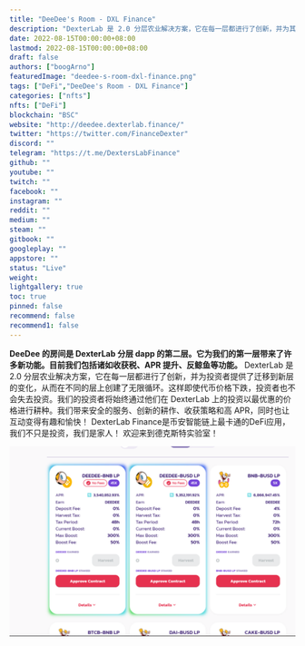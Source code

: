 ```yaml
---
title: "DeeDee's Room - DXL Finance"
description: "DexterLab 是 2.0 分层农业解决方案，它在每一层都进行了创新，并为其投资者提供了迁移到下一层的机会。"
date: 2022-08-15T00:00:00+08:00
lastmod: 2022-08-15T00:00:00+08:00
draft: false
authors: ["boogArno"]
featuredImage: "deedee-s-room-dxl-finance.png"
tags: ["DeFi","DeeDee's Room - DXL Finance"]
categories: ["nfts"]
nfts: ["DeFi"]
blockchain: "BSC"
website: "http://deedee.dexterlab.finance/"
twitter: "https://twitter.com/FinanceDexter"
discord: ""
telegram: "https://t.me/DextersLabFinance"
github: ""
youtube: ""
twitch: ""
facebook: ""
instagram: ""
reddit: ""
medium: ""
steam: ""
gitbook: ""
googleplay: ""
appstore: ""
status: "Live"
weight: 
lightgallery: true
toc: true
pinned: false
recommend: false
recommend1: false
---
```

**DeeDee 的房间是 DexterLab 分层 dapp 的第二层。它为我们的第一层带来了许多新功能。目前我们包括诸如收获税、APR 提升、反鲸鱼等功能。**
DexterLab 是 2.0 分层农业解决方案，它在每一层都进行了创新，并为投资者提供了迁移到新层的变化，从而在不同的层上创建了无限循环。这样即使代币价格下跌，投资者也不会失去投资。我们的投资者将始终通过他们在 DexterLab 上的投资以最优惠的价格进行耕种。我们带来安全的服务、创新的耕作、收获策略和高 APR，同时也让互动变得有趣和愉快！ DexterLab Finance是币安智能链上最卡通的DeFi应用，我们不只是投资，我们是家人！
欢迎来到德克斯特实验室！

![deedeesroomdxlfinance-dapp-defi-bsc-image2_e0a9b9bd07bea97398af65ffc4302b98](deedeesroomdxlfinance-dapp-defi-bsc-image2_e0a9b9bd07bea97398af65ffc4302b98.png)

